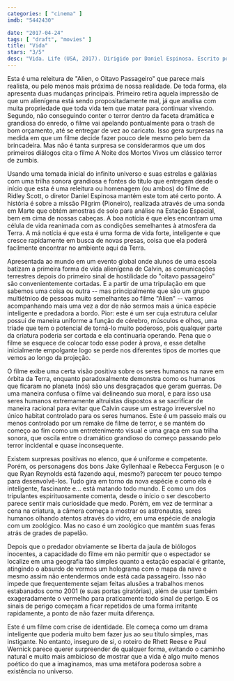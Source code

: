 ```yaml
---
categories: [ "cinema" ]
imdb: "5442430"

date: "2017-04-24"
tags: [ "draft", "movies" ]
title: "Vida"
stars: "3/5"
desc: "Vida. Life (USA, 2017). Dirigido por Daniel Espinosa. Escrito por Rhett Reese, Paul Wernick. Com Hiroyuki Sanada (Sho Murakami), Ryan Reynolds (Rory Adams), Rebecca Ferguson (Miranda North), Jake Gyllenhaal (David Jordan), Olga Dihovichnaya (Ekaterina Golovkina), Ariyon Bakare (Hugh Derry), Jesus Del Orden (Student 2), Allen McLean (Student 1), Leila Grace Bostwick-Riddell (Student 3)."
---
```

Esta é uma releitura de "Alien, o Oitavo Passageiro" que parece mais realista, ou pelo menos mais próxima de nossa realidade. De toda forma, ela apresenta duas mudanças principais. Primeiro retira aquela impressão de que um alienígena está sendo propositadamente mal, já que analisa com muita propriedade que toda vida tem que matar para continuar vivendo. Segundo, não conseguindo conter o terror dentro da faceta dramática e grandiosa do enredo, o filme vai apelando pontualmente para o trash de bom orçamento, até se entregar de vez ao caricato. Isso gera surpresas na medida em que um filme decide fazer pouco dele mesmo pelo bem da brincadeira. Mas não é tanta surpresa se considerarmos que um dos primeiros diálogos cita o filme A Noite dos Mortos Vivos um clássico terror de zumbis.

Usando uma tomada inicial do infinito universo e suas estrelas e galáxias com uma trilha sonora grandiosa e fontes do título que entregam desde o início que esta é uma releitura ou homenagem (ou ambos) do filme de Ridley Scott, o diretor Daniel Espinosa mantém este tom até certo ponto. A história é sobre a missão Pilgrim (Pioneiro), realizada através de uma sonda em Marte que obtém amostras de solo para análise na Estação Espacial, bem em cima de nossas cabeças. A boa notícia é que eles encontram uma célula de vida reanimada com as condições semelhantes à atmosfera da Terra. A má notícia é que esta é uma forma de vida forte, inteligente e que cresce rapidamente em busca de novas presas, coisa que ela poderá facilmente encontrar no ambiente aqui da Terra.

Apresentada ao mundo em um evento global onde alunos de uma escola batizam a primeira forma de vida alienígena de Calvin, as comunicações terrestres depois do primeiro sinal de hostilidade do "oitavo passageiro" são convenientemente cortadas. E a partir de uma tripulação em que sabemos uma coisa ou outra -- mas principalmente que são um grupo multiétnico de pessoas muito semelhantes ao filme "Alien" -- vamos acompanhando mais uma vez a dor de não sermos mais a única espécie inteligente e predadora a bordo. Pior: este é um ser cuja estrutura celular possui de maneira uniforme a função de cérebro, músculos e olhos, uma tríade que tem o potencial de torná-lo muito poderoso, pois qualquer parte da criatura poderia ser cortada e ela continuaria operando. Pena que o filme se esquece de colocar todo esse poder à prova, e esse detalhe inicialmente empolgante logo se perde nos diferentes tipos de mortes que vemos ao longo da projeção.

O filme exibe uma certa visão positiva sobre os seres humanos na nave em órbita da Terra, enquanto paradoxalmente demonstra como os humanos que ficaram no planeta (nós) são uns desgraçados que geram guerras. De uma maneira confusa o filme vai delineando sua moral, e para isso usa seres humanos extremamente altruístas dispostos a se sacrificar de maneira racional para evitar que Calvin cause um estrago irreversível no único habitat controlado para os seres humanos. Este é um passeio mais ou menos controlado por um remake de filme de terror, e se mantém do começo ao fim como um entretenimento visual e uma graça em sua trilha sonora, que oscila entre o dramático grandioso do começo passando pelo terror incidental e quase inconsequente.

Existem surpresas positivas no elenco, que é uniforme e competente. Porém, os personagens dos bons Jake Gyllenhaal e Rebecca Ferguson (e o que Ryan Reynolds está fazendo aqui, mesmo?) parecem ter pouco tempo para desenvolvê-los. Tudo gira em torno da nova espécie e como ela é inteligente, fascinante e... está matando todo mundo. E como um dos tripulantes espirituosamente comenta, desde o início o ser descoberto parece sentir mais curiosidade que medo. Porém, em vez de terminar a cena na criatura, a câmera começa a mostrar os astronautas, seres humanos olhando atentos através do vidro, em uma espécie de analogia com um zoológico. Mas no caso é um zoológico que mantém suas feras atrás de grades de papelão.

Depois que o predador obviamente se liberta da jaula de biólogos inocentes, a capacidade do filme em não permitir que o espectador se localize em uma geografia tão simples quanto a estação espacial é gritante, atingindo o absurdo de vermos um holograma com o mapa da nave e mesmo assim não entendermos onde está cada passageiro. Isso não impede que frequentemente sejam feitas alusões a trabalhos menos estabanados como 2001 (e suas portas giratórias), além de usar também exageradamente o vermelho para praticamente todo sinal de perigo. E os sinais de perigo começam a ficar repetidos de uma forma irritante rapidamente, a ponto de não fazer muita diferença.

Este é um filme com crise de identidade. Ele começa como um drama inteligente que poderia muito bem fazer jus ao seu título simples, mas instigante. No entanto, inseguro de si, o roteiro de Rhett Reese e Paul Wernick parece querer surpreender de qualquer forma, evitando o caminho natural e muito mais ambicioso de mostrar que a vida é algo muito menos poético do que a imaginamos, mas uma metáfora poderosa sobre a existência no universo.
